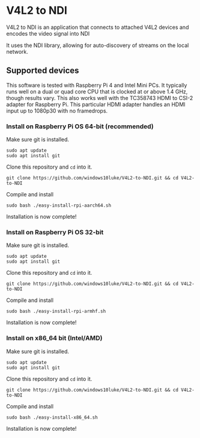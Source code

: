 # V4L2 to NDI

V4L2 to NDI is an application that connects to attached V4L2 devices and encodes the video signal into NDI

It uses the NDI library, allowing for auto-discovery of streams on the local
network.

## Supported devices

This software is tested with Raspberry Pi 4 and Intel Mini PCs. It typically runs well on a dual or quad core CPU that is clocked at or above 1.4 GHz, though results vary. This also works well with the TC358743 HDMI to CSI-2 adapter for Raspberry Pi. This particular HDMI adapter handles an HDMI input up to 1080p30 with no framedrops. 

### Install on Raspberry Pi OS 64-bit (recommended)

Make sure git is installed.

```
sudo apt update
sudo apt install git
```
Clone this repository and `cd` into it.

```
git clone https://github.com/windows10luke/V4L2-to-NDI.git && cd V4L2-to-NDI
```

Compile and install

```
sudo bash ./easy-install-rpi-aarch64.sh
```
Installation is now complete!


### Install on Raspberry Pi OS 32-bit

Make sure git is installed.

```
sudo apt update
sudo apt install git
```
Clone this repository and `cd` into it.

```
git clone https://github.com/windows10luke/V4L2-to-NDI.git && cd V4L2-to-NDI
```

Compile and install

```
sudo bash ./easy-install-rpi-armhf.sh
```
Installation is now complete!



### Install on x86_64 bit (Intel/AMD)

Make sure git is installed.

```
sudo apt update
sudo apt install git
```
Clone this repository and `cd` into it.

```
git clone https://github.com/windows10luke/V4L2-to-NDI.git && cd V4L2-to-NDI
```

Compile and install

```
sudo bash ./easy-install-x86_64.sh
```
Installation is now complete!



